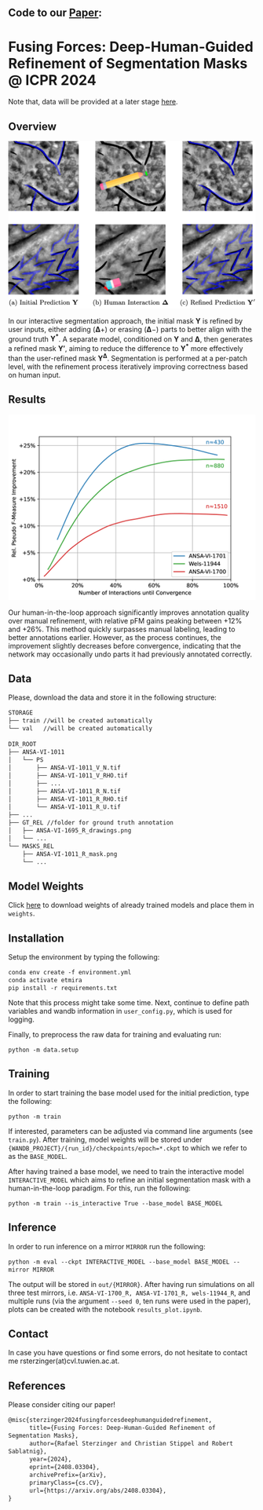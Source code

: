 ## Code to our [Paper](https://www.arxiv.org/abs/2408.03304):
# Fusing Forces: Deep-Human-Guided Refinement of Segmentation Masks @&nbsp;ICPR 2024

Note that, data will be provided at a later stage [here](https://www.oeaw.ac.at/acdh/tools/arche).

## Overview

<img src="figures/methodology.png" alt="methodology" width="720"/>

In our interactive segmentation approach, the initial mask $\mathbf{Y}$ is refined by user inputs, either adding ($\mathbf{\Delta}+$) or erasing ($\mathbf{\Delta}-$) parts to better align with the ground truth $\mathbf{Y^*}$. A separate model, conditioned on $\mathbf{Y}$ and $\mathbf{\Delta}$, then generates a refined mask $\mathbf{Y'}$, aiming to reduce the difference to $\mathbf{Y^*}$ more effectively than the user-refined mask $\mathbf{Y^\Delta}$. Segmentation is performed at a per-patch level, with the refinement process iteratively improving correctness based on human input.

## Results

<img src="figures/performance_comp_cr.png" alt="results" width="720"/>

Our human-in-the-loop approach significantly improves annotation quality over manual refinement, with relative pFM gains peaking between +12% and +26%. This method quickly surpasses manual labeling, leading to better annotations earlier. However, as the process continues, the improvement slightly decreases before convergence, indicating that the network may occasionally undo parts it had previously annotated correctly.

## Data

Please, download the data and store it in the following structure:

```
STORAGE
├── train //will be created automatically
└── val   //will be created automatically

DIR_ROOT
├── ANSA-VI-1011
│   └── PS
│       ├── ANSA-VI-1011_V_N.tif
│       ├── ANSA-VI-1011_V_RHO.tif
│       ├── ...
│       ├── ANSA-VI-1011_R_N.tif
│       ├── ANSA-VI-1011_R_RHO.tif
│       └── ANSA-VI-1011_R_U.tif
├── ...
├── GT_REL //folder for ground truth annotation
│   ├── ANSA-VI-1695_R_drawings.png
│   └── ...
└── MASKS_REL
    ├── ANSA-VI-1011_R_mask.png
    └── ...
```


## Model Weights

Click [here](https://owncloud.tuwien.ac.at/index.php/s/iYPVEWn3v6j0aZC) to download weights of already trained models and place them in ```weights```. 


## Installation

Setup the environment by typing the following:

    conda env create -f environment.yml
    conda activate etmira
    pip install -r requirements.txt

Note that this process might take some time.
Next, continue to define path variables and wandb information in ```user_config.py```, which is used for logging. 

Finally, to preprocess the raw data for training and evaluating run:

    python -m data.setup

## Training

In order to start training the base model used for the initial prediction, type the following:

    python -m train

If interested, parameters can be adjusted via command line arguments (see ```train.py```). After training, model weights will be stored under ```{WANDB_PROJECT}/{run_id}/checkpoints/epoch=*.ckpt``` to which we refer to as the ```BASE_MODEL```.

After having trained a base model, we need to train the interactive model ```INTERACTIVE_MODEL``` which aims to refine an initial segmentation mask with a human-in-the-loop paradigm. For this, run the following:

    python -m train --is_interactive True --base_model BASE_MODEL

## Inference

In order to run inference on a mirror ```MIRROR``` run the following:

    python -m eval --ckpt INTERACTIVE_MODEL --base_model BASE_MODEL --mirror MIRROR

The output will be stored in ```out/{MIRROR}```. After having run simulations on all three test mirrors, i.e. ```ANSA-VI-1700_R, ANSA-VI-1701_R, wels-11944_R```, and multiple runs (via the argument ```--seed 0```, ten runs were used in the paper), plots can be created with the notebook ```results_plot.ipynb```.

## Contact
In case you have questions or find some errors, do not hesitate to contact me rsterzinger(at)cvl.tuwien.ac.at. 

## References
Please consider citing our paper!

    @misc{sterzinger2024fusingforcesdeephumanguidedrefinement,
          title={Fusing Forces: Deep-Human-Guided Refinement of Segmentation Masks}, 
          author={Rafael Sterzinger and Christian Stippel and Robert Sablatnig},
          year={2024},
          eprint={2408.03304},
          archivePrefix={arXiv},
          primaryClass={cs.CV},
          url={https://arxiv.org/abs/2408.03304}, 
    }